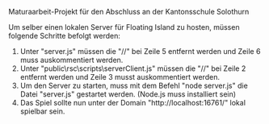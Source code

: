 Maturaarbeit-Projekt für den Abschluss an der Kantonsschule Solothurn

Um selber einen lokalen Server für Floating Island zu hosten, müssen folgende Schritte befolgt werden:

1. Unter "server.js" müssen die "//" bei Zeile 5 entfernt werden und Zeile 6 muss auskommentiert werden.
2. Unter "public\rsc\scripts\serverClient.js" müssen die "//" bei Zeile 2 entfernt werden und Zeile 3 musst auskommentiert werden.
3. Um den Server zu starten, muss mit dem Befehl "node server.js" die Datei "server.js" gestartet werden. (Node.js muss installiert sein)
4. Das Spiel sollte nun unter der Domain "http://localhost:16761/" lokal spielbar sein.
